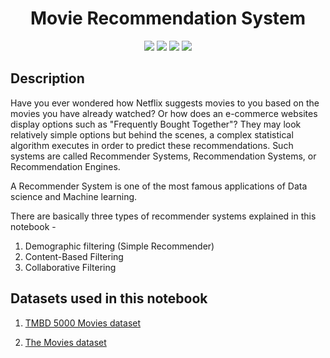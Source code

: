 <h1 align="center">Movie Recommendation System</h1>


<p align="center">
  
<img src="https://badges.frapsoft.com/os/v1/open-source.svg?v=103" >
<img src="https://img.shields.io/badge/Made%20by-Sandeep-blue" >
<img src="https://img.shields.io/github/license/sandeep-krishna/movie-recommendation-system" >
<img src ="https://img.shields.io/github/stars/sandeep-krishna/movie-recommendation-system" >
</p>


## Description

Have you ever wondered how Netflix suggests movies to you based on the movies you have already watched? Or how does an e-commerce websites display options such as "Frequently Bought Together"? They may look relatively simple options but behind the scenes, a complex statistical algorithm executes in order to predict these recommendations. Such systems are called Recommender Systems, Recommendation Systems, or Recommendation Engines. 

A Recommender System is one of the most famous applications of Data science and Machine learning.


There are basically three types of recommender systems explained in this notebook -
1. Demographic filtering (Simple Recommender)
2. Content-Based Filtering
3. Collaborative Filtering

## Datasets used in this notebook
1. [TMBD 5000 Movies dataset](https://www.kaggle.com/tmdb/tmdb-movie-metadata "TMBD 5000 Movies dataset")

2. [The Movies dataset](https://www.kaggle.com/rounakbanik/the-movies-dataset "The Movies dataset")
